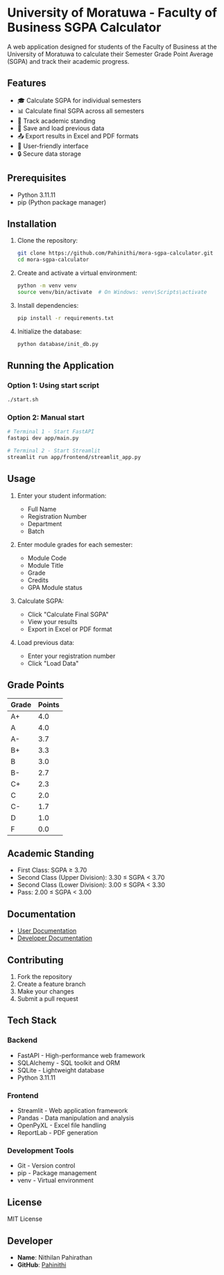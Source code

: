 # University of Moratuwa - Faculty of Business SGPA Calculator

A web application designed for students of the Faculty of Business at the University of Moratuwa to calculate their Semester Grade Point Average (SGPA) and track their academic progress.

## Features

- 🎓 Calculate SGPA for individual semesters
- 📊 Calculate final SGPA across all semesters
- 📝 Track academic standing
- 💾 Save and load previous data
- 📤 Export results in Excel and PDF formats
- 📱 User-friendly interface
- 🔒 Secure data storage

## Prerequisites

- Python 3.11.11
- pip (Python package manager)

## Installation

1. Clone the repository:
   ```bash
   git clone https://github.com/Pahinithi/mora-sgpa-calculator.git
   cd mora-sgpa-calculator
   ```

2. Create and activate a virtual environment:
   ```bash
   python -m venv venv
   source venv/bin/activate  # On Windows: venv\Scripts\activate
   ```

3. Install dependencies:
   ```bash
   pip install -r requirements.txt
   ```

4. Initialize the database:
   ```bash
   python database/init_db.py
   ```

## Running the Application

### Option 1: Using start script
```bash
./start.sh
```

### Option 2: Manual start
```bash
# Terminal 1 - Start FastAPI
fastapi dev app/main.py

# Terminal 2 - Start Streamlit
streamlit run app/frontend/streamlit_app.py
```

## Usage

1. Enter your student information:
   - Full Name
   - Registration Number
   - Department
   - Batch

2. Enter module grades for each semester:
   - Module Code
   - Module Title
   - Grade
   - Credits
   - GPA Module status

3. Calculate SGPA:
   - Click "Calculate Final SGPA"
   - View your results
   - Export in Excel or PDF format

4. Load previous data:
   - Enter your registration number
   - Click "Load Data"

## Grade Points

| Grade | Points |
|-------|--------|
| A+    | 4.0    |
| A     | 4.0    |
| A-    | 3.7    |
| B+    | 3.3    |
| B     | 3.0    |
| B-    | 2.7    |
| C+    | 2.3    |
| C     | 2.0    |
| C-    | 1.7    |
| D     | 1.0    |
| F     | 0.0    |

## Academic Standing

- First Class: SGPA ≥ 3.70
- Second Class (Upper Division): 3.30 ≤ SGPA < 3.70
- Second Class (Lower Division): 3.00 ≤ SGPA < 3.30
- Pass: 2.00 ≤ SGPA < 3.00

## Documentation

- [User Documentation](docs/user-documentation.md)
- [Developer Documentation](docs/developer-documentation.md)

## Contributing

1. Fork the repository
2. Create a feature branch
3. Make your changes
4. Submit a pull request

## Tech Stack

### Backend
- FastAPI - High-performance web framework
- SQLAlchemy - SQL toolkit and ORM
- SQLite - Lightweight database
- Python 3.11.11

### Frontend
- Streamlit - Web application framework
- Pandas - Data manipulation and analysis
- OpenPyXL - Excel file handling
- ReportLab - PDF generation

### Development Tools
- Git - Version control
- pip - Package management
- venv - Virtual environment

## License

MIT License

## Developer

- **Name**: Nithilan Pahirathan
- **GitHub**: [Pahinithi](https://github.com/Pahinithi) 
